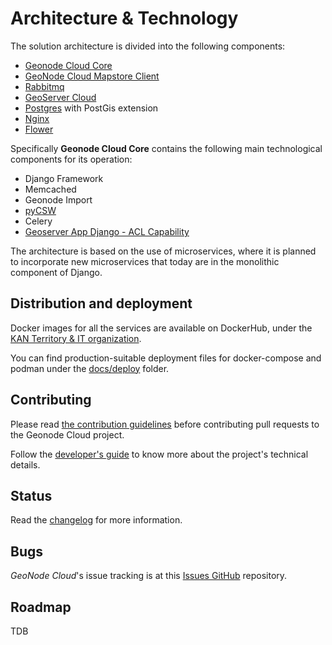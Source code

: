 # Architecture & Technology


The solution architecture is divided into the following components:

* [Geonode Cloud Core](https://github.com/Kan-T-IT/geonode-cloud-core)
* [GeoNode Cloud Mapstore Client](https://github.com/Kan-T-IT/geonode-cloud-mapstore-client)
* [Rabbitmq](https://github.com/rabbitmq)
* [GeoServer Cloud](https://github.com/geoserver/geoserver-cloud)
* [Postgres](https://github.com/postgres) with PostGis extension
* [Nginx](https://github.com/nginx/nginx)
* [Flower](https://github.com/mher/flower)

Specifically **Geonode Cloud Core** contains the following main technological components for its operation:

* Django Framework
* Memcached
* Geonode Import
* [pyCSW](https://github.com/geopython/pycsw)
* Celery
* [Geoserver App Django - ACL Capability](https://github.com/Kan-T-IT/geonode-cloud-core/tree/main/geonode/geoserver/acl)

The architecture is based on the use of microservices, where it is planned to incorporate new microservices that today are in the monolithic component of Django.


## Distribution and deployment

Docker images for all the services are available on DockerHub, under the [KAN Territory & IT organization](https://hub.docker.com/u/kantit).

You can find  production-suitable deployment files for docker-compose and podman under the [docs/deploy](docs/deploy) folder.


## Contributing

Please read [the contribution guidelines](CONTRIBUTING.md) before contributing pull requests to the Geonode Cloud project.

Follow the [developer's guide]() to know more about the project's technical details.

## Status

Read the [changelog](https://github.com/Kan-T-IT/geonode-cloud/releases) for more information.


## Bugs

*GeoNode Cloud*'s issue tracking is at this [Issues GitHub](https://github.com/Kan-T-IT/geonode-cloud/issues) repository.

## Roadmap

TDB
